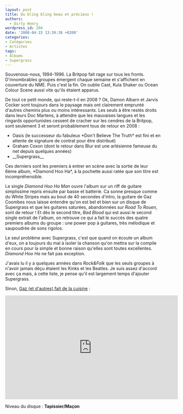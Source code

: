 ```yaml
---
layout: post
title: Du bling bling beau et précieux !
authors:
  - Dirty Henry
wordpress_id: 204
date: '2008-04-15 13:39:38 +0200'
categories:
- Catégories
- Artistes
tags:
- Albums
- Supergrass
---
```

Souvenous-nous, 1994-1996. La Britpop fait rage sur tous les fronts. D'innombrables groupes émergent chaque semaine et s'affichent en couverture du NME. Puis c'est la fin. On oublie Cast, Kula Shaker ou Ocean Colour Scene aussi vite qu'ils étaient apparus.

De tout ce petit monde, qui reste-t-il en 2008 ? Ok, Damon Albarn et Jarvis Cocker sont toujours dans le paysage mais ont clairement emprunté d'autres chemins plus ou moins intéressants. Les seuls à être restés droits dans leurs Doc Martens, à attendre que les mauvaises langues et les ringards opportunistes cessent de cracher sur les cendres de la Britpop, sont seulement 3 et seront probablement tous de retour en 2008 :
<ul>
	<li>Oasis (le successeur du fabuleux *Don't Believe The Truth* est fini et en attente de signature de contrat pour être distribué)</li>
	<li>Graham Coxon (dont le retour dans Blur est une arlésienne fameuse du net depuis quelques années)</li>
	<li>__Supergrass__</li>
</ul>
Ces derniers sont les premiers à entrer en scène avec la sortie de leur 6ème album, *Diamond Hoo Ha*, à la pochette aussi ratée que son titre est incompréhensible.

Le single *Diamond Hoo Ha Man* ouvre l'album sur un riff de guitare simplissime repris ensuite par basse et batterie. Ca sonne presque comme du White Stripes mais au bout de 40 secondes d'intro, la guitare de Gaz Coombes nous laisse entendre qu'on est bel et bien sur un disque de Supergrass et que les guitares saturées, abandonnées sur *Road To Rouen*, sont de retour ! Et dès le second titre, *Bad Blood* qui est aussi le second single extrait de l'album, on retrouve ce qui a fait le succès des quatre premiers albums du groupe : une power pop à guitares, très mélodique et saupoudrée de sons rigolos.

Le seul problème avec Supergrass, c'est que quand on écoute un album d'eux, on a toujours du mal à isoler la chanson qu'on mettra sur la compile en cours pour la simple et bonne raison qu'elles sont toutes excellentes. *Diamond Hoo Ha* ne fait pas exception.

J'avais lu il y a quelques années dans *Rock&Folk* que les seuls groupes à n'avoir jamais déçu étaient les Kinks et les Beatles. Je suis assez d'accord avec ça mais, à cette liste, je pense qu'il est largement temps d'ajouter Supergrass.

Sinon, <a href="http://cookingwithrockstars.com/artist/supergrass-gaz-coombes" title="Cooking with rock stars avec Gaz Coombes de Supergrass">Gaz (et d'autres) fait de la cuisine</a> : 

<iframe src="http://blip.tv/play/AZjKKwI.x?p=1" width="560" height="336" frameborder="0" allowfullscreen></iframe>

<embed type="application/x-shockwave-flash" src="http://a.blip.tv/api.swf#AZjKKwI" style="display:none"></embed>

Niveau du disque : __Tapissier/Maçon__
